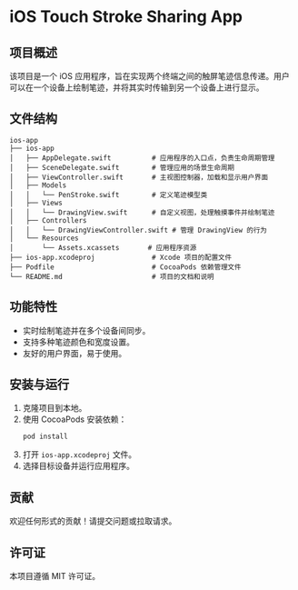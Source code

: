 # iOS Touch Stroke Sharing App

## 项目概述
该项目是一个 iOS 应用程序，旨在实现两个终端之间的触屏笔迹信息传递。用户可以在一个设备上绘制笔迹，并将其实时传输到另一个设备上进行显示。

## 文件结构
```
ios-app
├── ios-app
│   ├── AppDelegate.swift          # 应用程序的入口点，负责生命周期管理
│   ├── SceneDelegate.swift        # 管理应用的场景生命周期
│   ├── ViewController.swift       # 主视图控制器，加载和显示用户界面
│   ├── Models
│   │   └── PenStroke.swift        # 定义笔迹模型类
│   ├── Views
│   │   └── DrawingView.swift      # 自定义视图，处理触摸事件并绘制笔迹
│   ├── Controllers
│   │   └── DrawingViewController.swift # 管理 DrawingView 的行为
│   └── Resources
│       └── Assets.xcassets       # 应用程序资源
├── ios-app.xcodeproj              # Xcode 项目的配置文件
├── Podfile                        # CocoaPods 依赖管理文件
└── README.md                      # 项目的文档和说明
```

## 功能特性
- 实时绘制笔迹并在多个设备间同步。
- 支持多种笔迹颜色和宽度设置。
- 友好的用户界面，易于使用。

## 安装与运行
1. 克隆项目到本地。
2. 使用 CocoaPods 安装依赖：
   ```
   pod install
   ```
3. 打开 `ios-app.xcodeproj` 文件。
4. 选择目标设备并运行应用程序。

## 贡献
欢迎任何形式的贡献！请提交问题或拉取请求。

## 许可证
本项目遵循 MIT 许可证。
